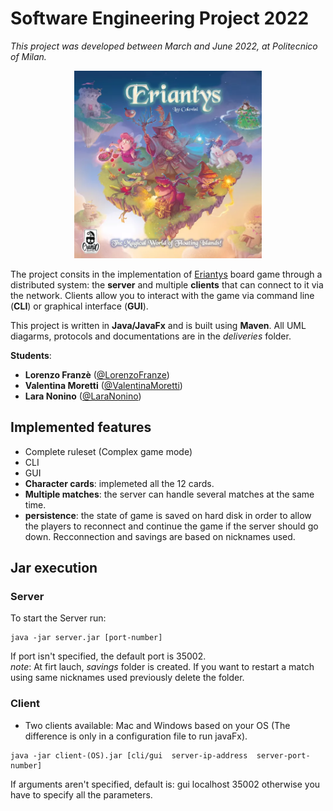 # Software Engineering Project 2022

*This project was developed between March and June 2022, at Politecnico of Milan.*  
<p align="center">
  <img height="300" src="https://github.com/LaraNonino/ing-sw-2022-Franze-Moretti-Nonino/blob/master/src/main/Resources/images/imageStart/logo.png">
</p>

 
The project consits in the implementation of [Eriantys](https://www.craniocreations.it/prodotto/eriantys/) board game through a distributed system: the __server__ and multiple __clients__ that can connect to it via the network. Clients
allow you to interact with the game via command line (__CLI__) or graphical interface (__GUI__).


This project is written in __Java/JavaFx__ and is built using __Maven__.
All UML diagarms, protocols and documentations are in the *deliveries* folder.

__Students__:

- __Lorenzo Franzè__ ([@LorenzoFranze](https://github.com/lorenzofranze))
- __Valentina Moretti__ ([@ValentinaMoretti](https://github.com/valentina-moretti))
- __Lara Nonino__ ([@LaraNonino](https://github.com/LaraNonino))

## Implemented features

- Complete ruleset (Complex game mode)
- CLI
- GUI
- __Character cards__: implemeted all the 12 cards.
- __Multiple matches__: the server can handle several matches at the same time.
- __persistence__: the state of game is saved on hard disk in order to allow the players to reconnect and continue the game if the server should go down. Recconnection and savings are based on nicknames used.

## Jar execution

### Server
To start the Server run:

```
java -jar server.jar [port-number]
```
If port isn't specified, the default port is 35002.  
*note*: At firt lauch, *savings* folder is created. If you want to restart a match using same nicknames used previously delete the folder.

### Client

- Two clients available: Mac and Windows based on your OS (The difference is only in a configuration file to run javaFx).

```
java -jar client-(OS).jar [cli/gui  server-ip-address  server-port-number]
```
If arguments aren't specified, default is: gui localhost 35002 otherwise you have to specify all the parameters.







